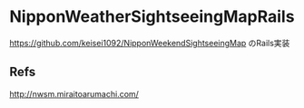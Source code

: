 # NipponWeatherSightseeingMapRails

https://github.com/keisei1092/NipponWeekendSightseeingMap のRails実装

## Refs

http://nwsm.miraitoarumachi.com/
